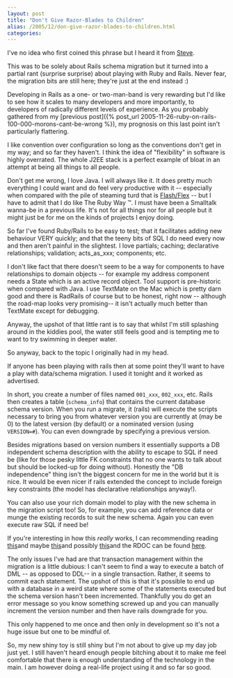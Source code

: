 ```yaml
---
layout: post
title: "Don't Give Razor-Blades to Children"
alias: /2005/12/don-give-razor-blades-to-children.html
categories:
---
```

I've no idea who first coined this phrase but I heard it from [Steve](http://www.jroller.com/page/sxh).

This was to be solely about Rails schema migration but it turned into a partial rant (surprise surprise) about playing with Ruby and Rails. Never fear, the migration bits are still here; they're just at the end instead :)

Developing in Rails as a one- or two-man-band is very rewarding but I'd like to see how it scales to many developers and more importantly, to developers of radically different levels of experience. As you probably gathered from my [previous post]({% post_url 2005-11-26-ruby-on-rails-100-000-morons-cant-be-wrong %}), my prognosis on this last point isn't particularly flattering.

I like convention over configuration so long as the conventions don't get in my way; and so far they haven't. I think the idea of "flexibility" in software is highly overrated. The whole J2EE stack is a perfect example of bloat in an attempt at being all things to all people.

Don't get me wrong, I love Java. I will always like it. It does pretty much everything I could want and do feel very productive with it -- especially when compared with the pile of steaming turd that is [Flash/Flex](http://www.macromedia.com/software/flex/) -- but I have to admit that I do like The Ruby Way &trade;. I must have been a Smalltalk wanna-be in a previous life. It's not for all things nor for all people but it might just be for me on the kinds of projects I enjoy doing.

So far I've found Ruby/Rails to be easy to test; that it facilitates adding new behaviour VERY quickly; and that the teeny bits of SQL I do need every now and then aren't painful in the slightest. I love partials; caching; declarative relationships; validation; acts_as_xxx; components; etc.

I don't like fact that there doesn't seem to be a way for components to have relationships to domain objects -- for example my address component needs a State which is an active record object. Tool support is pre-historic when compared with Java. I use TextMate on the Mac which is pretty darn good and there is RadRails of course but to be honest, right now -- although the road-map looks very promising-- it isn't actually much better than TextMate except for debugging.

Anyway, the upshot of that little rant is to say that whilst I'm still splashing around in the kiddies pool, the water still feels good and is tempting me to want to try swimming in deeper water.

So anyway, back to the topic I originally had in my head.

If anyone has been playing with rails then at some point they'll want to have a play with data/schema migration. I used it tonight and it worked as advertised.

In short, you create a number of files named `001_xxx`, `002_xxx`, etc. Rails then creates a table (`schema_info`) that contains the current database schema version. When you run a migrate, it (rails) will execute the scripts necessary to bring you from whatever version you are currently at (may be 0) to the latest version (by default) or a nominated version (using `VERSION=#`). You can even downgrade by specifying a previous version.

Besides migrations based on version numbers it essentially supports a DB independent  schema description with the ability to escape to SQL if need be (like for those pesky little FK constraints that no one wants to talk about but should be locked-up for doing without). Honestly the "DB independence" thing isn't the biggest concern for me in the world but it is nice. It would be even nicer if rails extended the concept to include foreign key constraints (the model has declarative relationships anyway!).

You can also use your rich domain model to play with the new schema in the migration script too! So, for example, you can add reference data or munge the existing records to suit the new schema. Again you can even execute raw SQL if need be!

If you're interesting in how this _really_ works, I can recommending reading [this](http://wiki.rubyonrails.org/rails/pages/UnderstandingMigrations)and maybe [this](http://glu.ttono.us/articles/2005/10/27/the-joy-of-migrations)and possibly [this](http://www.robbyonrails.com/articles/2005/11/11/rails-migrations-and-postgresql-constraints)and the RDOC can be found [here](http://api.rubyonrails.com/classes/ActiveRecord/Migration.html).

The only issues I've had are that transaction management within the migration is a little dubious: I can't seem to find a way to execute a batch of DML -- as opposed to DDL-- in a single transaction. Rather, it seems to commit each statement. The upshot of this is that it's possible to end up with a database in a weird state where some of the statements executed but the schema version hasn't been incremented. Thankfully you do get an error message so you know something screwed up and you can manually increment the version number and then have rails downgrade for you.

This only happened to me once and then only in development so it's not a huge issue but one to be mindful of.

So, my new shiny toy is still shiny but I'm not about to give up my day job just yet. I still haven't heard enough people bitching about it to make me feel comfortable that there is enough understanding of the technology in the main. I am however doing a real-life project using it and so far so good.
